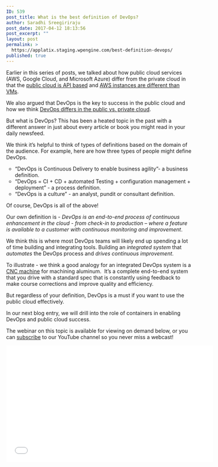 ```yaml
---
ID: 539
post_title: What is the best definition of DevOps?
author: Saradhi Sreegiriraju
post_date: 2017-04-12 18:13:56
post_excerpt: ""
layout: post
permalink: >
  https://applatix.staging.wpengine.com/best-definition-devops/
published: true
---
```

<p>Earlier in this series of posts, we talked about how public cloud services (AWS, Google Cloud, and Microsoft Azure) differ from the private cloud in that the <a href="https://applatix.com/aws-public-cloud-not-equal-private-cloud/">public cloud is API based</a> and <a href="https://applatix.com/aws-instance-not-vm/">AWS instances are different than VMs</a>.</p>
<p>We also argued that DevOps is the key to success in the public cloud and how we think <a href="https://applatix.com/public-vs-private-cloud-silos-vs-devops/">DevOps differs in the public vs. private cloud</a>.</p>
<p>But what is DevOps? This has been a heated topic in the past with a different answer in just about every article or book you might read in your daily newsfeed.</p>
<p>We think it’s helpful to think of types of definitions based on the domain of the audience. For example, here are how three types of people might define DevOps.</p>
<ul style="list-style-type: circle;">
	<li>“DevOps is Continuous Delivery to enable business agility”- a business definition.</li>
	<li>“DevOps = CI + CD + automated Testing + configuration management + deployment” - a process definition.</li>
	<li>“DevOps is a culture” - an analyst, pundit or consultant definition.</li>
</ul>
<p>Of course, DevOps is all of the above!</p>
<p>Our own definition is - <em>DevOps is an end-to-end process of continuous enhancement in the cloud - from check-in to production – where a feature is available to a customer with continuous monitoring and improvement</em>.</p>
<p>We think this is where most DevOps teams will likely end up spending a lot of time building and integrating tools. Building an <em>integrated system</em> that <em>automates</em> the DevOps process and <em>drives continuous improvement</em>.</p>
<p>To illustrate - we think a good analogy for an integrated DevOps system is a <a href="https://www.youtube.com/watch?v=kfsNz-vUoqA">CNC machine</a> for machining aluminum.  It’s a complete end-to-end system that you drive with a standard spec that is constantly using feedback to make course corrections and improve quality and efficiency.</p>
<p>But regardless of your definition, DevOps is a must if you want to use the public cloud effectively.</p>
<p>In our next blog entry, we will drill into the role of containers in enabling DevOps and public cloud success.</p>
<p>The webinar on this topic is available for viewing on demand below, or you can <a href="https://www.youtube.com/channel/UCDcpcRBslmTjFNWSY0ajgUQ">subscribe</a> to our YouTube channel so you never miss a webcast! </p>
<p><iframe src="//www.youtube.com/embed/mQjMuzSrtGs" width="560" height="315" frameborder="0" allowfullscreen="allowfullscreen"></iframe></p>